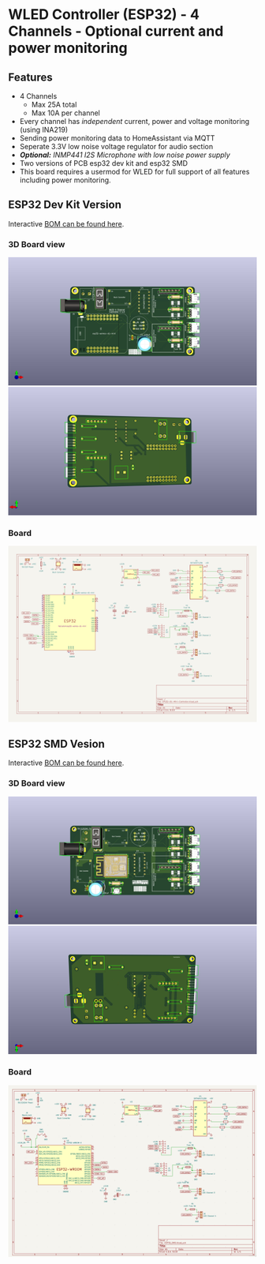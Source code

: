 # WLED Controller (ESP32) - 4 Channels - Optional current and power monitoring

## Features

- 4 Channels
  - Max 25A total
  - Max 10A per channel
- Every channel has _independent_ current, power and voltage monitoring (using INA219)
- Sending power monitoring data to HomeAssistant via MQTT
- Seperate 3.3V low noise voltage regulator for audio section
- _**Optional:** INMP441 I2S Microphone with low noise power supply_
- Two versions of PCB esp32 dev kit and esp32 SMD
- This board requires a usermod for WLED for full support of all features including power monitoring.

## ESP32 Dev Kit Version

Interactive [BOM can be found here](https://rawcdn.githack.com/dreed47/wled-controller/main/bom/ibom.html).

### 3D Board view

![image](/images/front.png)
![image](/images/back.png)

### Board

![image](/images/board.png)

## ESP32 SMD Vesion

Interactive [BOM can be found here](https://rawcdn.githack.com/dreed47/wled-controller/main/bom_smd/ibom.html).

### 3D Board view

![image](/images/front_smd.png)
![image](/images/back_smd.png)

### Board

![image](/images/board_smd.png)
